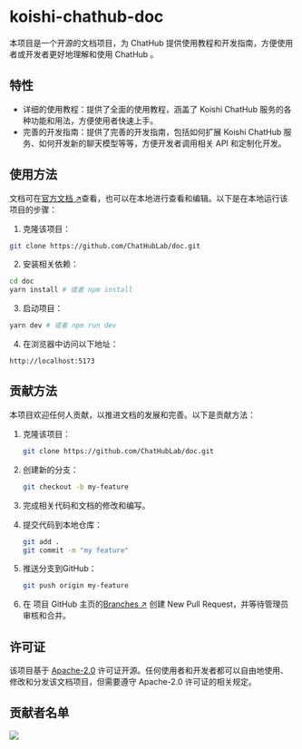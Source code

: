 # koishi-chathub-doc

本项目是一个开源的文档项目，为 ChatHub 提供使用教程和开发指南，方便使用者或开发者更好地理解和使用 ChatHub 。

## 特性

- 详细的使用教程：提供了全面的使用教程，涵盖了 Koishi ChatHub 服务的各种功能和用法，方便使用者快速上手。
- 完善的开发指南：提供了完善的开发指南，包括如何扩展 Koishi ChatHub 服务、如何开发新的聊天模型等等，方便开发者调用相关 API 和定制化开发。

## 使用方法

文档可在[官方文档 ↗](https://chathub.dingyi222666.top/)查看，也可以在本地进行查看和编辑。以下是在本地运行该项目的步骤：

1. 克隆该项目：

```bash
git clone https://github.com/ChatHubLab/doc.git
```

2. 安装相关依赖：

```bash
cd doc
yarn install # 或者 npm install
```

3. 启动项目：

```bash
yarn dev # 或者 npm run dev
```

4. 在浏览器中访问以下地址：

```
http://localhost:5173
```

## 贡献方法

本项目欢迎任何人贡献，以推进文档的发展和完善。以下是贡献方法：

1. 克隆该项目：

    ```bash
    git clone https://github.com/ChatHubLab/doc.git
    ```

2. 创建新的分支：

    ```bash
    git checkout -b my-feature
    ```

3. 完成相关代码和文档的修改和编写。

4. 提交代码到本地仓库：

    ```bash
    git add .
    git commit -m "my feature"
    ```

5. 推送分支到GitHub：

    ```bash
    git push origin my-feature
    ```

6. 在 项目 GitHub 主页的[Branches ↗](https://github.com/ChatHubLab/doc/branches) 创建 New Pull Request，并等待管理员审核和合并。

## 许可证

该项目基于 [Apache-2.0](https://github.com/ChatHubLab/doc/blob/main/LICENSE) 许可证开源。任何使用者和开发者都可以自由地使用、修改和分发该文档项目，但需要遵守 Apache-2.0 许可证的相关规定。

## 贡献者名单  

<a href="https://github.com/ChatHubLab/doc/graphs/contributors">
  <img src="https://contrib.rocks/image?repo=ChatHubLab/doc" />
</a>
